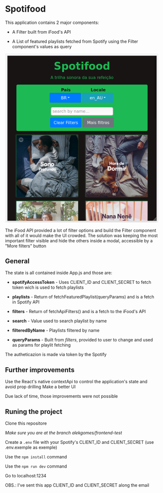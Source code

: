 # Spotifood
This application contains 2 major components:
 - A Filter built from iFood's API
 
 - A List of featured playlists fetched from Spotify using the Filter component's values as query

![img-2](./images/2020-11-10-11-32-47.png)

The iFood API provided a lot of filter options and build the Filter component with all of it would make the UI crowded.
The solution was keeping the most important filter visible and hide the others inside a modal, accessible by a "More filters" button

## General
The state is all contained inside App.js and those are:

- **spotifyAccessToken** - Uses CLIENT_ID and CLIENT_SECRET to fetch token wich is used to fetch playlists

- **playlists** - Return of fetchFeaturedPlaylist(queryParams) and is a fetch in Spotify API

- **filters** - Return of fetchApiFilters() and is a fetch to the iFood's API

- **search** - Value used to search playlist by name

- **filteredByName** - Playlists filtered by name

- **queryParams** - Built from *filters*, provided to user to change and used as params for playlit fetching

The autheticazion is made via token by the Spotify

## Further improvements
Use the React's native contextApi to control the application's state and avoid prop drilling
Make a better UI

Due lack of time, those improvements were not possible

## Runing the project
Clone this repositore

*Make sure you are at the branch alekgomes/frontend-test*

Create a ```.env``` file with your Spotify's CLIENT_ID and CLIENT_SECRET (use .env.exemple as exemple)

Use the ```npm install``` command

Use the ```npm run dev``` command

Go to localhost:1234

OBS.: I've sent this app CLIENT_ID and CLIENT_SECRET along the email 
